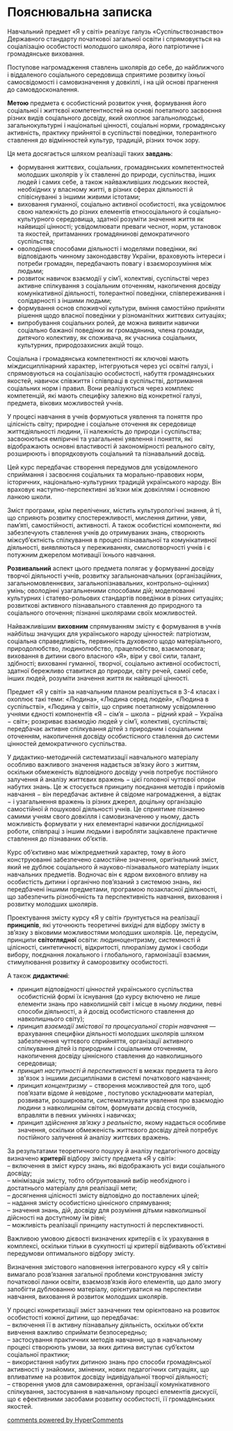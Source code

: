 <div id="hypercomments_widget" class="js-hypercomments-widget invisible"></div>

Пояснювальна записка
=============================================
<p>Навчальний предмет «Я у світі» реалізує галузь «Суспільствознавство» Державного стандарту початкової загальної освіти і спрямовується на соціалізацію особистості молодшого школяра, його патріотичне і громадянське виховання.</p>
<p>Поступове нагромадження ставлень школярів до себе, до найближчого і віддаленого соціального середовища сприятиме розвитку їхньої самосвідомості і самовизначення у довкіллі, і на цій основі прагнення до самовдосконалення.</p>
<p><b>Метою</b> предмета є особистісний розвиток учня, формування його соціальної і життєвої компетентностей на основі поетапного засвоєння різних видів соціального досвіду, який охоплює загальнолюдські, загальнокультурні і національні цінності, соціальні норми, громадянську активність, практику прийнятої в суспільстві поведінки, толерантного ставлення до відмінностей культур, традицій, різних точок зору.</p>

Ця мета досягається шляхом реалізації таких <b>завдань</b>:
<ul type="disc">
<li>формування життєвих, соціальних, громадянських компетентностей молодших школярів у їх ставленні до природи, суспільства, інших людей і самих себе, а також найважливіших людських якостей, необхідних у власному житті, в різних сферах діяльності й співіснуванні з іншими живими істотами;</li>
<li>виховання гуманної, соціально активної особистості, яка усвідомлює свою належність до різних елементів етносоціального й соціально-культурного середовища, здатної розуміти значення життя як найвищої цінності; усвідомлювати преваги чеснот, норм, установок та якостей, притаманних громадянинові демократичного суспільства;</li>
<li>оволодіння способами діяльності і моделями поведінки, які відповідають чинному законодавству України, враховують інтереси і потреби громадян, передбачають повагу і взаєморозуміння між людьми;</li>
<li>розвиток навичок взаємодії у сім’ї, колективі, суспільстві через активне спілкування з соціальним оточенням, накопичення досвіду комунікативної діяльності, толерантної поведінки, співпереживання і солідарності з іншими людьми;</li>
<li>формування основ споживчої культури, вміння самостійно прийняти рішення щодо власної поведінки у різноманітних життєвих ситуаціях;</li>
<li>випробування соціальних ролей, де можна виявити навички соціально бажаної поведінки як громадянина, члена громади, дитячого колективу, як споживача, як учасника соціальних, культурних, природозахисних акцій тощо.</li>
</ul>

<p>Соціальна і громадянська компетентності як ключові мають міждисциплінарний характер, інтегруються через усі освітні галузі, і спрямовуються на соціалізацію особистості, набуття громадянських якостей, навичок співжиття і співпраці в суспільстві, дотримання соціальних норм і правил. Вони реалізуються через комплекс компетенцій, які мають специфіку залежно від конкретної галузі, предмета, вікових можливостей учнів.</p>
<p>У процесі навчання в учнів формуються уявлення та поняття про цілісність світу; природне і соціальне оточення як середовище життєдіяльності людини, її належність до природи і суспільства; засвоюються емпіричні та узагальнені уявлення і поняття, які відображають основні властивості й закономірності реального світу, розширюють і впорядковують соціальний та пізнавальний досвід.</p>
<p>Цей курс передбачає створення передумов для усвідомленого сприймання і засвоєння соціальних та морально-правових норм, історичних, національно-культурних традицій українського народу. Він враховує наступно-перспективні зв’язки між довкіллям і основною ланкою школи.</p>
<p>Зміст програми, крім перелічених, містить культурологічні знання, й ті, що сприяють розвитку спостережливості, мислення дитини, уяви, пам’яті, самостійності, активності. А також особистісні компоненти, які забезпечують ставлення учнів до отримуваних знань, створюють міжсуб’єктність спілкування в процесі пізнавальної та комунікативної діяльності, виявляються у переживаннях, смислотворчості учнів і є потужним джерелом мотивації їхнього навчання.</p>
<p><b>Розвивальний</b> аспект цього предмета полягає у формуванні досвіду творчої діяльності учнів, розвитку загальнонавчальних (організаційних, загальномовленнєвих, загальнопізнавальних, контрольно-оцінних) умінь; оволодінні узагальненими способами дій; моделюванні культурних і статево-рольових стандартів поведінки в різних ситуаціях; розвиткові активного пізнавального ставлення до природного та соціального оточення; пізнанні школярами своїх можливостей.</p>
<p>Найважливішим <b>виховним</b> спрямуванням змісту є формування в учнів найбільш значущих для українського народу цінностей: патріотизм, соціальна справедливість, первинність духовного щодо матеріального, природолюбство, людинолюбство, працелюбство, взаємоповага; виховання в дитини свого власного «Я», віри у свої сили, талант, здібності; вихованні гуманної, творчої, соціально активної особистості, здатної бережливо ставитися до природи, світу речей, самої себе, інших людей, розуміти значення життя як найвищої цінності.</p>
<p>Предмет «Я у світі» за навчальним планом реалізується в 3-4 класах і охоплює такі теми: «Людина», «Людина серед людей», «Людина в суспільстві», «Людина у світі», що сприяє поетапному усвідомленню учнями єдності компонентів «Я − сім’я − школа − рідний край − Україна − світ»; розкриває взаємодію людей у сім’ї, колективі, суспільстві; передбачає активне спілкування дітей з природним і соціальним оточенням, накопичення досвіду особистісного ставлення до системи цінностей демократичного суспільства.</p>
<p>У дидактико-методичній систематизації навчального матеріалу особливо важливого значення надається зв’язку його з життям, оскільки обмеженість відповідного досвіду учнів потребує постійного залучення й аналізу життєвих вражень − цієї головної чуттєвої опори набутих знань. Це ж стосується принципу поєднання методів і прийомів навчання − він передбачає активне й свідоме нагромадження, а відтак − і узагальнення вражень із різних джерел, доцільну організацію самостійної й пошукової діяльності учнів. Це сприятиме пізнанню самими учням свого довкілля і самовизначенню у ньому, дасть можливість формувати у них елементарні навички дослідницької роботи, співпраці з іншим людьми і виробляти зацікавлене практичне ставлення до пізнаваних об’єктів.</p>
<p>Курс об’єктивно має міжпредметний характер, тому в його конструюванні забезпечено самостійне значення, оригінальний зміст, який не дублює соціального й науково-пізнавального матеріалу інших навчальних предметів. Водночас він є ядром виховного впливу на особистість дитини і органічно пов’язаний з системою знань, які передбачені іншими предметами, програмою позакласної діяльності, що забезпечить різнобічність та перспективність навчання, виховання і розвитку молодших школярів.</p>
<p>Проектування змісту курсу «Я у світі» ґрунтується на реалізації <b>принципів</b>, які уточнюють теоретичні вихідні для відбору змісту в зв’язку з віковими можливостями молодших школярів. Це, передусім, принципи <b>світоглядної</b> освіти: людиноцентризму, системності й цілісності, синтетичності, відкритості, плюралізму думок і свободи вибору, поєднання локального і глобального, гармонізації взаємин, стимулювання розвитку й саморозвитку особистості.</p>
<p>А також <b>дидактичні</b>:

<ul type="disc">
<li><i>принцип відповідності цінностей</i> українського суспільства особистісній формі їх існування (до курсу включено не лише елементи знань про навколишній світ і місце в ньому людини, певні способи діяльності, а й досвід особистісного ставлення до навколишнього світу);</li>
<li><i>принцип взаємодії змістової та процесуальної сторін навчання</i> — врахування специфіки діяльності молодших школярів шляхом забезпечення чуттєвого сприйняття, організації активного спілкування дітей із природним і соціальним оточенням, накопичення досвіду ціннісного ставлення до навколишнього середовища;</li>
<li><i>принцип наступності й перспективності</i> в межах предмета та його зв'язок з іншими дисциплінами в системі початкового навчання;</li>
<li><i>принцип концентризму</i> − створення можливостей для того, щоб пов’язати відоме й невідоме , поступово ускладнювати матеріал, розвивати, розширювати, систематизувати уявлення про взаємодію людини з навколишнім світом, формувати досвід стосунків, вправляти в певних уміннях і навичках;</li>
<li><i>принцип здійснення зв’язку з реальністю</i>, якому надається особливе значення, оскільки обмеженість життєвого досвіду дітей потребує постійного залучення й аналізу життєвих вражень.</li>
</ul>

<p>За результатами теоретичного пошуку й аналізу педагогічного досвіду визначено <b>критерії</b> відбору змісту предмета «Я у світі»:<br>
– включення в зміст курсу знань, які відображають усі види соціального досвіду;<br>
– мінімізація змісту, тобто обґрунтований вибір необхідного і достатнього матеріалу для реалізації мети;<br>
– досягнення цілісності змісту відповідно до поставлених цілей;<br>
– надання змісту особистісно ціннісного спрямування;<br>
– значення знань, дій, досвіду для розуміння дітьми навколишньої дійсності на доступному їм рівні;<br>
– можливість реалізації принципу наступності й перспективності.
<p>Важливою умовою дієвості визначених критеріїв є їх урахування в комплексі, оскільки тільки в сукупності ці критерії відбивають об’єктивні передумови оптимального відбору змісту.</p>
<p>Визначення змістового наповнення інтегрованого курсу «Я у світі» вимагало розв’язання загальної проблеми конструювання змісту початкової ланки освіти, взаємозв’язків його елементів, що дало змогу запобігти дублюванню матеріалу, орієнтуватися на перспективи навчання, виховання й розвиток молодших школярів.</p>
<p>У процесі конкретизації зміст зазначених тем орієнтовано на розвиток особистості кожної дитини, що передбачає:<br>
– включення її в активну пізнавальну діяльність, оскільки об’єкти вивчення важливо сприймати безпосередньо;<br>
– застосування практичних методів навчання, що в навчальному процесі створюють умови, за яких дитина виступає суб’єктом соціальної практики;<br>
– використання набутих дитиною знань про способи громадянської активності у знайомих, змінених, нових педагогічних ситуаціях, що впливатиме на розвиток досвіду індивідуальної творчої діяльності;<br>
– створення умов для самовираження, організації комунікативного спілкування, застосування в навчальному процесі елементів дискусії, що є ефективними засобами розвитку особистості, її громадянських якостей.<br>

<div class="js-hypercomments-container">
<a href="http://hypercomments.com" class="hc-link" title="comments widget">comments powered by HyperComments</a>
</div>